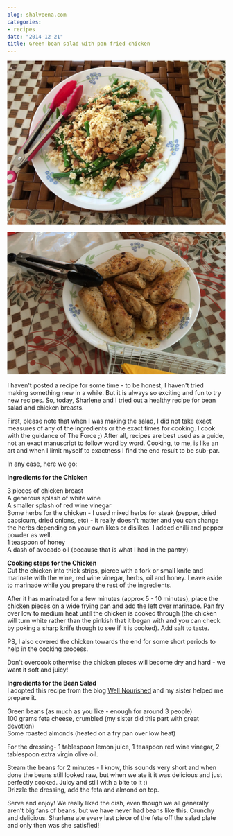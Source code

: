 ```yaml
---
blog: shalveena.com
categories:
- recipes
date: "2014-12-21"
title: Green bean salad with pan fried chicken
---
```


[![](images/aeed0-img_4709.jpg)](https://shalveena.files.wordpress.com/2014/12/aeed0-img_4709.jpg)

  

  

[![](images/aa0e7-img_47142bcropped.png)](https://shalveena.files.wordpress.com/2014/12/aa0e7-img_47142bcropped.png)

  
  
I haven't posted a recipe for some time - to be honest, I haven't tried making something new in a while. But it is always so exciting and fun to try new recipes. So, today, Sharlene and I tried out a healthy recipe for bean salad and chicken breasts.  
  
First, please note that when I was making the salad, I did not take exact measures of any of the ingredients or the exact times for cooking. I cook with the guidance of The Force ;) After all, recipes are best used as a guide, not an exact manuscript to follow word by word. Cooking, to me, is like an art and when I limit myself to exactness I find the end result to be sub-par.  
  
In any case, here we go:  
  
**Ingredients for the Chicken**  
  
3 pieces of chicken breast  
A generous splash of white wine  
A smaller splash of red wine vinegar  
Some herbs for the chicken - I used mixed herbs for steak (pepper, dried capsicum, dried onions, etc) - it really doesn't matter and you can change the herbs depending on your own likes or dislikes. I added chilli and pepper powder as well.  
1 teaspoon of honey  
A dash of avocado oil (because that is what I had in the pantry)  
  
**Cooking steps for the Chicken**  
Cut the chicken into thick strips, pierce with a fork or small knife and marinate with the wine, red wine vinegar, herbs, oil and honey. Leave aside to marinade while you prepare the rest of the ingredients.  
  
After it has marinated for a few minutes (approx 5 - 10 minutes), place the chicken pieces on a wide frying pan and add the left over marinade. Pan fry over low to medium heat until the chicken is cooked through (the chicken will turn white rather than the pinkish that it began with and you can check by poking a sharp knife though to see if it is cooked). Add salt to taste.  
  
PS, I also covered the chicken towards the end for some short periods to help in the cooking process.  
  
Don't overcook otherwise the chicken pieces will become dry and hard - we want it soft and juicy!  
  
**Ingredients for the Bean Salad**  
I adopted this recipe from the blog [Well Nourished](http://wellnourished.com.au/green-bean-and-almond-salad/) and my sister helped me prepare it.  
  
Green beans (as much as you like - enough for around 3 people)  
100 grams feta cheese, crumbled (my sister did this part with great devotion)  
Some roasted almonds (heated on a fry pan over low heat)  
  
For the dressing- 1 tablespoon lemon juice, 1 teaspoon red wine vinegar, 2 tablespoon extra virgin olive oil.  
  
Steam the beans for 2 minutes - I know, this sounds very short and when done the beans still looked raw, but when we ate it it was delicious and just perfectly cooked. Juicy and still with a bite to it :)  
Drizzle the dressing, add the feta and almond on top.  
  
Serve and enjoy! We really liked the dish, even though we all generally aren't big fans of beans, but we have never had beans like this. Crunchy and delicious. Sharlene ate every last piece of the feta off the salad plate and only then was she satisfied!